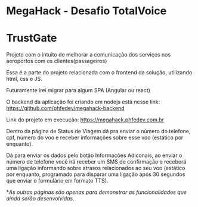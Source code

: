 # MegaHack - Desafio TotalVoice
# TrustGate
Projeto com o intuito de melhorar a comunicação dos serviços nos aeroportos com os clientes(passageiros)

Essa é a parte do projeto relacionada com o frontend da solução, utilizando html, css e JS.

Futuramente irei migrar para algum SPA (Angular ou react)

O backend da aplicação foi criando em nodejs está nesse link: https://github.com/phfedev/megahack-backend

Link do projeto em execução: https://megahack.phfedev.com.br

Dentro da página de Status de Viagem dá pra enviar o número do telefone, cpf, número do voo e receber informações sobre esse voo (estático por enquanto).

Dá para enviar os dados pelo botão Informações Adiconais, ao enviar o número de telefone você irá receber um SMS de confirmação e receberá uma ligação informando sobre atrasos relacionados ao seu voo (estático por enquanto, programado para disparar uma ligação após 30 segundos que enviar o formulário em formato TTS).

*<i>As outras páginas são apenas para demonstrar as funcionalidades que ainda serão desenvolvidas.</i>

